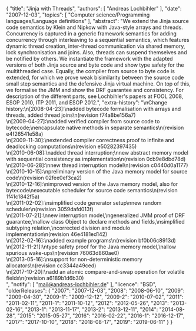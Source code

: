 {
    "title": "Jinja with Threads",
    "authors": [
        "Andreas Lochbihler"
    ],
    "date": "2007-12-03",
    "topics": [
        "Computer science/Programming languages/Language definitions"
    ],
    "abstract": "We extend the Jinja source code semantics by Klein and Nipkow with Java-style arrays and threads. Concurrency is captured in a generic framework semantics for adding concurrency through interleaving to a sequential semantics, which features dynamic thread creation, inter-thread communication via shared memory, lock synchronisation and joins. Also, threads can suspend themselves and be notified by others. We instantiate the framework with the adapted versions of both Jinja source and byte code and show type safety for the multithreaded case. Equally, the compiler from source to byte code is extended, for which we prove weak bisimilarity between the source code small step semantics and the defensive Jinja virtual machine. On top of this, we formalise the JMM and show the DRF guarantee and consistency. For description of the different parts, see Lochbihler's papers at FOOL 2008, ESOP 2010, ITP 2011, and ESOP 2012.",
    "extra-history": "\nChange history:\n[2008-04-23]:\nadded bytecode formalisation with arrays and threads, added thread joins\n(revision f74a8be156a7)<br>\n[2009-04-27]:\nadded verified compiler from source code to bytecode;\nencapsulate native methods in separate semantics\n(revision e4f26541e58a)<br>\n[2009-11-30]:\nextended compiler correctness proof to infinite and deadlocking computations\n(revision e50282397435)<br>\n[2010-06-08]:\nadded thread interruption;\nnew abstract memory model with sequential consistency as implementation\n(revision 0cb9e8dbd78d)<br>\n[2010-06-28]:\nnew thread interruption model\n(revision c0440d0a1177)<br>\n[2010-10-15]:\npreliminary version of the Java memory model for source code\n(revision 02fee0ef3ca2)<br>\n[2010-12-16]:\nimproved version of the Java memory model, also for bytecode\nexecutable scheduler for source code semantics\n(revision 1f41c1842f5a)<br>\n[2011-02-02]:\nsimplified code generator setup\nnew random scheduler\n(revision 3059dafd013f)<br>\n[2011-07-21]:\nnew interruption model,\ngeneralized JMM proof of DRF guarantee,\nallow class Object to declare methods and fields,\nsimplified subtyping relation,\ncorrected division and modulo implementation\n(revision 46e4181ed142)<br>\n[2012-02-16]:\nadded example programs\n(revision bf0b06c8913d)<br>\n[2012-11-21]:\ntype safety proof for the Java memory model,\nallow spurious wake-ups\n(revision 76063d860ae0)<br>\n[2013-05-16]:\nsupport for non-deterministic memory allocators\n(revision cc3344a49ced)<br>\n[2017-10-20]:\nadd an atomic compare-and-swap operation for volatile fields\n(revision a6189b1d6b30)<br>",
    "notify": [
        "mail@andreas-lochbihler.de"
    ],
    "licence": "BSD",
    "olderReleases": {
        "2007": "2007-12-03",
        "2008": "2008-06-10",
        "2009": "2009-04-30",
        "2009-1": "2009-12-12",
        "2009-2": "2010-07-02",
        "2011": "2011-02-11",
        "2011-1": "2011-10-12",
        "2012": "2012-05-26",
        "2013": "2013-02-16",
        "2013-1": "2013-11-17",
        "2013-2": "2013-12-11",
        "2014": "2014-08-28",
        "2015": "2015-05-27",
        "2016": "2016-02-22",
        "2016-1": "2016-12-17",
        "2017": "2017-10-10",
        "2018": "2018-08-17",
        "2019": "2019-06-11"
    }
}